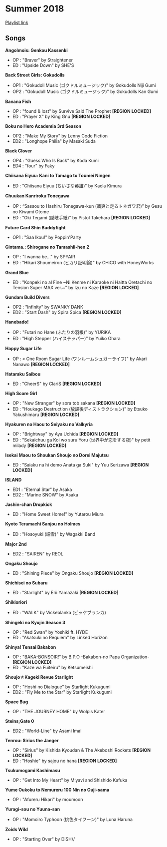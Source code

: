 # Summer 2018

[Playlist link](https://open.spotify.com/user/fz230568w0ccmom2dg3zvxq1h/playlist/3NNKsuuPHMF2HGZsT10M6y)

## Songs

**Angolmois: Genkou Kassenki**
* OP : "Braver" by Straightener
* ED : "Upside Down" by SHE'S

**Back Street Girls: Gokudolls**
* OP1 : "Gokudoll Music (ゴクドルミュージック)" by Gokudolls Niji Gumi
* OP2 : "Gokudoll Music (ゴクドルミュージック)" by Gokudolls Kan Gumi 

**Banana Fish**
* OP : "found & lost" by Survive Said The Prophet **[REGION LOCKED]**
* ED : "Prayer X" by King Gnu **[REGION LOCKED]**

**Boku no Hero Academia 3rd Season**
* OP2 : "Make My Story" by Lenny Code Fiction
* ED2 : "Longhope Philia" by Masaki Suda

**Black Clover**
* OP4 : "Guess Who Is Back" by Koda Kumi
* ED4 : "four" by Faky

**Chiisana Eiyuu: Kani to Tamago to Toumei Ningen**
* ED : "Chiisana Eiyuu (ちいさな英雄)" by Kaela Kimura

**Chuukan Kanriroku Tonegawa**
* OP : “Sassou to Hashiru Tonegawa-kun (颯爽と走るトネガワ君)” by Gesu no Kiwami Otome
* ED : "Oki Tegami (隠岐手紙)" by Pistol Takehara **[REGION LOCKED]**

**Future Card Shin Buddyfight**
* OP1 : "Saa Ikou!" by Poppin'Party

**Gintama.: Shirogane no Tamashii-hen 2**
* OP : "I wanna be..." by SPYAIR
* ED : "Hikari Shoumeiron (ヒカリ証明論)" by CHiCO with HoneyWorks

**Grand Blue**
* ED : "Konpeki no al Fine ~Ni Kenme ni Karaoke ni Haitta Oretachi no Tension Super MAX ver.~" by Izu no Kaze **[REGION LOCKED]**

**Gundam Build Divers**
* OP2 : "Infinity" by SWANKY DANK
* ED2 : "Start Dash" by Spira Spica **[REGION LOCKED]**

**Hanebado!**
* OP : "Futari no Hane (ふたりの羽根)" by YURiKA
* ED : "High Stepper (ハイステッパー)" by Yuiko Ohara

**Happy Sugar Life**
* OP : « One Room Sugar Life (ワンルームシュガーライフ)" by Akari Nanawo **[REGION LOCKED]**

**Hataraku Saibou**
* ED : "CheerS" by ClariS **[REGION LOCKED]**

**High Score Girl**
* OP : "New Stranger" by sora tob sakana **[REGION LOCKED]**
* ED : "Houkago Destruction (放課後ディストラクション)" by Etsuko Yakushimaru **[REGION LOCKED]**

**Hyakuren no Haou to Seiyaku no Valkyria**
* OP : "Brightway" by Aya Uchida **[REGION LOCKED]**
* ED : "Sekaichuu ga Koi wo suru Yoru (世界中が恋をする夜)" by petit milady **[REGION LOCKED]**

**Isekai Maou to Shoukan Shoujo no Dorei Majutsu**
* ED : "Saiaku na hi demo Anata ga Suki" by Yuu Serizawa **[REGION LOCKED]**

**ISLAND**
* ED1 : "Eternal Star" by Asaka
* ED2 : "Marine SNOW" by Asaka

**Jashin-chan Dropkick**
* ED : "Home Sweet Home!" by Yutarou Miura

**Kyoto Teramachi Sanjou no Holmes**
* ED : "Hosoyuki (細雪)" by Wagakki Band

**Major 2nd**
* ED2 : "SAIREN" by REOL

**Ongaku Shoujo**
* ED : "Shining Piece" by Ongaku Shoujo **[REGION LOCKED]**

**Shichisei no Subaru**
* ED : "Starlight" by Erii Yamazaki **[REGION LOCKED]**

**Shikioriori**
* ED : "WALK" by Vickeblanka (ビッケブランカ)

**Shingeki no Kyojin Season 3**
* OP : "Red Swan" by Yoshiki ft. HYDE
* ED : "Akatsuki no Requiem" by Linked Horizon

**Shinya! Tensai Bakabon**
* OP : "BAKA-BONSOIR!" by B.P.O -Bakabon-no Papa Organization- **[REGION LOCKED]**
* ED : "Kaze wa Fuiteiru" by Ketsumeishi

**Shoujo☆Kageki Revue Starlight**
* OP : "Hoshi no Dialogue" by Starlight Kukugumi
* ED2 : "Fly Me to the Star" by Starlight Kukugumi

**Space Bug**
* OP : "THE JOURNEY HOME" by Wolpis Kater

**Steins;Gate 0**
* ED2 : "World-Line" by Asami Imai

**Tenrou: Sirius the Jaeger**
* OP : "Sirius" by Kishida Kyoudan & The Akeboshi Rockets **[REGION LOCKED]**
* ED : "Hoshie" by sajou no hana **[REGION LOCKED]**

**Tsukumogami Kashimasu**
* OP : "Get Into My Heart" by Miyavi and Shishido Kafuka

**Yume Oukoku to Nemureru 100 Nin no Ouji-sama**
* OP : "Afureru Hikari" by moumoon

**Yuragi-sou no Yuuna-san**
* OP : "Momoiro Typhoon (桃色タイフーン)" by Luna Haruna

**Zoids Wild**
* OP : "Starting Over" by DISH//